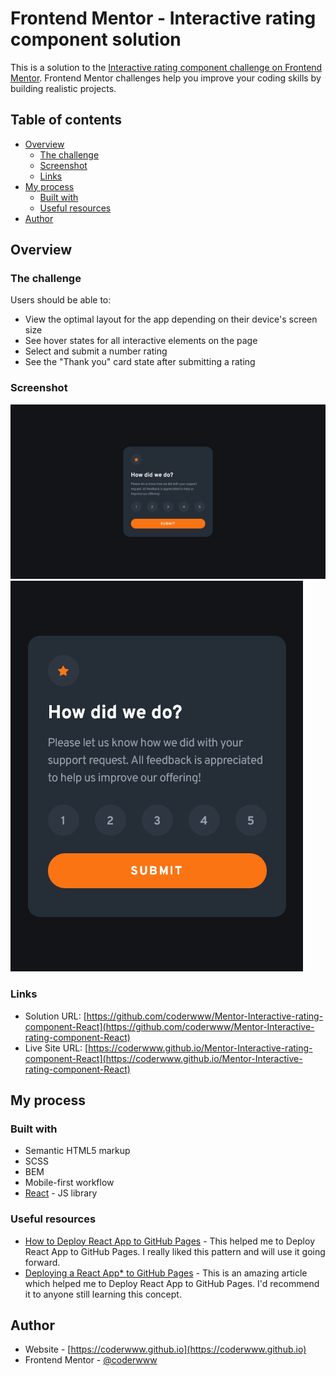 # Frontend Mentor - Interactive rating component solution

This is a solution to the [Interactive rating component challenge on Frontend Mentor](https://www.frontendmentor.io/challenges/interactive-rating-component-koxpeBUmI). Frontend Mentor challenges help you improve your coding skills by building realistic projects. 

## Table of contents

- [Overview](#overview)
  - [The challenge](#the-challenge)
  - [Screenshot](#screenshot)
  - [Links](#links)
- [My process](#my-process)
  - [Built with](#built-with)
  - [Useful resources](#useful-resources)
- [Author](#author)

## Overview

### The challenge

Users should be able to:

- View the optimal layout for the app depending on their device's screen size
- See hover states for all interactive elements on the page
- Select and submit a number rating
- See the "Thank you" card state after submitting a rating

### Screenshot

![](./public/screenshot-desktop.png)
![](./public/screenshot-mobile.png)


### Links

- Solution URL: [https://github.com/coderwww/Mentor-Interactive-rating-component-React](https://github.com/coderwww/Mentor-Interactive-rating-component-React)
- Live Site URL: [https://coderwww.github.io/Mentor-Interactive-rating-component-React](https://coderwww.github.io/Mentor-Interactive-rating-component-React)

## My process

### Built with

- Semantic HTML5 markup
- SCSS
- BEM
- Mobile-first workflow
- [React](https://reactjs.org/) - JS library

### Useful resources

- [How to Deploy React App to GitHub Pages](https://www.c-sharpcorner.com/article/how-to-deploy-react-application-on-github-pages/) - This helped me to Deploy React App to GitHub Pages. I really liked this pattern and will use it going forward.
- [Deploying a React App* to GitHub Pages](https://github.com/gitname/react-gh-pages) - This is an amazing article which helped me to Deploy React App to GitHub Pages. I'd recommend it to anyone still learning this concept.

## Author

- Website - [https://coderwww.github.io](https://coderwww.github.io)
- Frontend Mentor - [@coderwww](https://www.frontendmentor.io/profile/coderwww)

